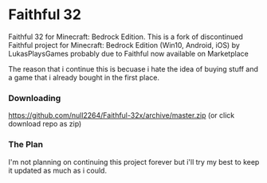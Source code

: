 # Faithful 32
Faithful 32 for Minecraft: Bedrock Edition. This is a fork of discontinued Faithful project for Minecraft: Bedrock Edition (Win10, Android, iOS) by LukasPlaysGames probably due to Faithful now available on Marketplace

The reason that i continue this is becuase i hate the idea of buying stuff and a game that i already bought in the first place.

### Downloading
https://github.com/null2264/Faithful-32x/archive/master.zip (or click download repo as zip)

### The Plan
I'm not planning on continuing this project forever but i'll try my best to keep it updated as much as i could.

